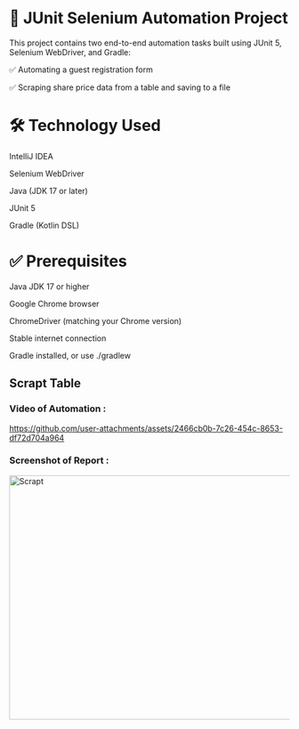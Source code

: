 # 🧪 JUnit Selenium Automation Project
This project contains two end-to-end automation tasks built using JUnit 5, Selenium WebDriver, and Gradle:

✅ Automating a guest registration form

✅ Scraping share price data from a table and saving to a file

# 🛠 Technology Used
IntelliJ IDEA

Selenium WebDriver

Java (JDK 17 or later)

JUnit 5

Gradle (Kotlin DSL)

# ✅ Prerequisites
Java JDK 17 or higher

Google Chrome browser

ChromeDriver (matching your Chrome version)

Stable internet connection

Gradle installed, or use ./gradlew


## Scrapt Table
### Video of Automation :
https://github.com/user-attachments/assets/2466cb0b-7c26-454c-8653-df72d704a964

### Screenshot of Report :
<img width="1063" height="439" alt="Scrapt" src="https://github.com/user-attachments/assets/0f724c48-d6db-46e0-a227-4b38a9b22d28" />

